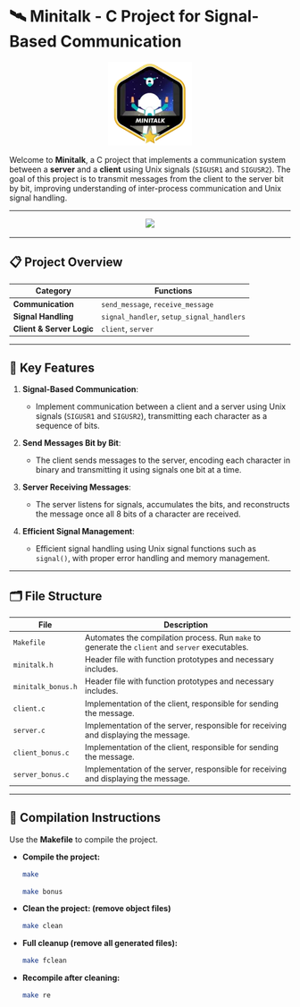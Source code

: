 # 🛰️ Minitalk - C Project for Signal-Based Communication

<p align="center">
  <img src="https://github.com/leogaudin/42_project_badges/raw/main/badges/minitalk_bonus.webp" />
</p>

Welcome to **Minitalk**, a C project that implements a communication system between a **server** and a **client** using Unix signals (`SIGUSR1` and `SIGUSR2`). The goal of this project is to transmit messages from the client to the server bit by bit, improving understanding of inter-process communication and Unix signal handling.

---

<p align="center">
  <img src="https://raw.githubusercontent.com/42ProjectBadges/main/badges/42-42badge.png" />
</p>

---
## 📋 Project Overview

| **Category**               | **Functions**                                                                                                                                 |
|----------------------------|------------------------------------------------------------------------------------------------------------------------------------------------|
| **Communication**           | `send_message`, `receive_message`                                                                                                              |
| **Signal Handling**         | `signal_handler`, `setup_signal_handlers`                                                                                                       |
| **Client & Server Logic**   | `client`, `server`                                                                                                                              |

---

## 🚀 Key Features

1. **Signal-Based Communication**:
   - Implement communication between a client and a server using Unix signals (`SIGUSR1` and `SIGUSR2`), transmitting each character as a sequence of bits.

2. **Send Messages Bit by Bit**:
   - The client sends messages to the server, encoding each character in binary and transmitting it using signals one bit at a time.

3. **Server Receiving Messages**:
   - The server listens for signals, accumulates the bits, and reconstructs the message once all 8 bits of a character are received.

4. **Efficient Signal Management**:
   - Efficient signal handling using Unix signal functions such as `signal()`, with proper error handling and memory management.

---

## 🗂️ File Structure

| **File**                | **Description**                                                                                           |
|-------------------------|-----------------------------------------------------------------------------------------------------------|
| `Makefile`              | Automates the compilation process. Run `make` to generate the `client` and `server` executables.           |
| `minitalk.h`            | Header file with function prototypes and necessary includes.                                               |
| `minitalk_bonus.h`      | Header file with function prototypes and necessary includes.                                               |
| `client.c`              | Implementation of the client, responsible for sending the message.                                         |
| `server.c`              | Implementation of the server, responsible for receiving and displaying the message.                        |
| `client_bonus.c`        | Implementation of the client, responsible for sending the message.                                         |
| `server_bonus.c`        | Implementation of the server, responsible for receiving and displaying the message.                        |

---

## 🔧 Compilation Instructions

Use the **Makefile** to compile the project.

- **Compile the project:**
  ```bash
  make
  ```
  ```bash
  make bonus
  ```
- **Clean the project: (remove object files)**
  ```bash
  make clean
  ```
- **Full cleanup (remove all generated files):**
  ```bash
  make fclean
  ```
- **Recompile after cleaning:**
  ```bash
  make re
  ```

